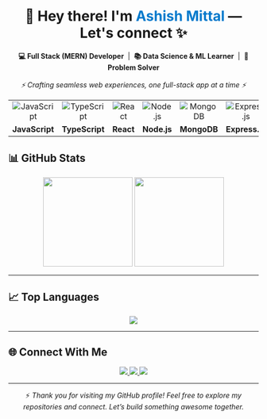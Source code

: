 <h1 align="center">👋 Hey there! I'm <span style="color:#007acc;">Ashish Mittal</span> — Let's connect ✨</h1>

<p align="center">
  <strong>💻 Full Stack (MERN) Developer</strong> &nbsp;|&nbsp; 
  <strong>📚 Data Science & ML Learner</strong> &nbsp;|&nbsp; 
  <strong>🧠 Problem Solver</strong><br/><br/>
  <em>⚡ Crafting seamless web experiences, one full-stack app at a time ⚡</em>
</p>


<div align="center">

<table>
  <tr>
    <td align="center"><img src="https://img.icons8.com/color/48/javascript.png" alt="JavaScript" /></td>
    <td align="center"><img src="https://img.icons8.com/color/48/typescript.png" alt="TypeScript" /></td>
    <td align="center"><img src="https://img.icons8.com/color/48/react-native.png" alt="React" /></td>
    <td align="center"><img src="https://img.icons8.com/color/48/nodejs.png" alt="Node.js" /></td>
    <td align="center"><img src="https://img.icons8.com/color/48/mongodb.png" alt="MongoDB" /></td>
    <td align="center"><img src="https://img.icons8.com/color/48/express.png" alt="Express.js" /></td>
    <td align="center"><img src="https://img.icons8.com/color/48/html-5--v1.png" alt="HTML" /></td>
    <td align="center"><img src="https://img.icons8.com/color/48/css3.png" alt="CSS" /></td>
    <td align="center"><img src="https://img.icons8.com/color/48/tailwindcss.png" alt="Tailwind CSS" /></td>
    <td align="center"><img src="https://img.icons8.com/color/48/bootstrap.png" alt="Bootstrap" /></td>
  </tr>
  <tr>
    <td align="center"><b>JavaScript</b></td>
    <td align="center"><b>TypeScript</b></td>
    <td align="center"><b>React</b></td>
    <td align="center"><b>Node.js</b></td>
    <td align="center"><b>MongoDB</b></td>
    <td align="center"><b>Express.js</b></td>
    <td align="center"><b>HTML</b></td>
    <td align="center"><b>CSS</b></td>
    <td align="center"><b>Tailwind</b></td>
    <td align="center"><b>Bootstrap</b></td>
  </tr>
</table>

</div>


## 📊 GitHub Stats

<p align="center">
  <img src="https://github-readme-stats.vercel.app/api?username=aashish-mitt96&show_icons=true&count_private=true&hide=prs,issues&theme=github_dark" height="180"/>
  <img src="https://github-readme-streak-stats.herokuapp.com/?user=aashish-mitt96&theme=github-dark&hide_border=true" height="180"/>
</p>

---

## 📈 Top Languages

<p align="center">
  <img src="https://github-readme-stats.vercel.app/api/top-langs/?username=aashish-mitt96&layout=compact&theme=github_dark&langs_count=10"/>
</p>

---

## 🌐 Connect With Me

<p align="center">
  <a href="https://www.linkedin.com/in/ashish-mittal-184b61313/" target="_blank">
    <img src="https://img.shields.io/badge/LinkedIn-0077B5?style=flat-square&logo=linkedin&logoColor=white"/>
  </a>
  <a href="https://my-space-portfolio-website.vercel.app/" target="_blank">
    <img src="https://img.shields.io/badge/Portfolio-000000?style=flat-square&logo=vercel&logoColor=white"/>
  </a>
  <a href="mailto:aashishrbmittal@gmail.com">
    <img src="https://img.shields.io/badge/Email-D14836?style=flat-square&logo=gmail&logoColor=white"/>
  </a>
</p>

---

<p align="center">
  ⚡ <em>Thank you for visiting my GitHub profile! Feel free to explore my repositories and connect. Let’s build something awesome together.</em>
</p> 

